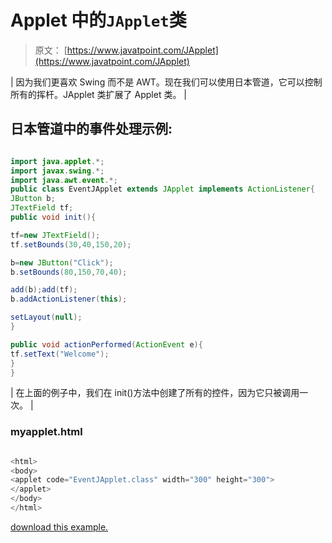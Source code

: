 # Applet 中的`JApplet`类

> 原文： [https://www.javatpoint.com/JApplet](https://www.javatpoint.com/JApplet)

| 因为我们更喜欢 Swing 而不是 AWT。现在我们可以使用日本管道，它可以控制所有的挥杆。JApplet 类扩展了 Applet 类。 |

## 日本管道中的事件处理示例:

<applet code="EventJApplet.class" height="300" width="500"></applet>

```java

import java.applet.*;
import javax.swing.*;
import java.awt.event.*;
public class EventJApplet extends JApplet implements ActionListener{
JButton b;
JTextField tf;
public void init(){

tf=new JTextField();
tf.setBounds(30,40,150,20);

b=new JButton("Click");
b.setBounds(80,150,70,40);

add(b);add(tf);
b.addActionListener(this);

setLayout(null);
}

public void actionPerformed(ActionEvent e){
tf.setText("Welcome");
}
}

```

| 在上面的例子中，我们在 init()方法中创建了所有的控件，因为它只被调用一次。 |

### myapplet.html

```java

<html>
<body>
<applet code="EventJApplet.class" width="300" height="300">
</applet>
</body>
</html>

```

[download this example.](https://static.javatpoint.com/src/applet/EventJApplet.jar)